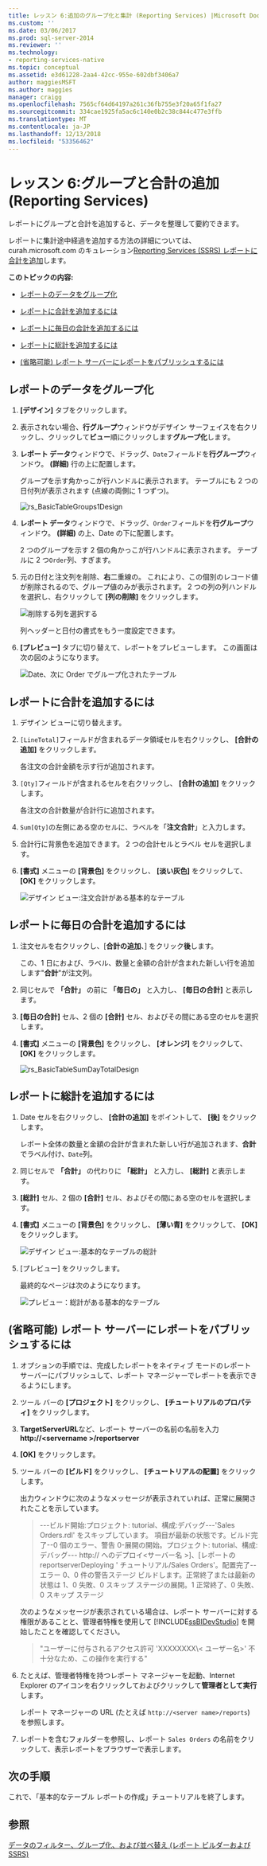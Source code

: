 ```yaml
---
title: レッスン 6:追加のグループ化と集計 (Reporting Services) |Microsoft Docs
ms.custom: ''
ms.date: 03/06/2017
ms.prod: sql-server-2014
ms.reviewer: ''
ms.technology:
- reporting-services-native
ms.topic: conceptual
ms.assetid: e3d61228-2aa4-42cc-955e-602dbf3406a7
author: maggiesMSFT
ms.author: maggies
manager: craigg
ms.openlocfilehash: 7565cf64d64197a261c36fb755e3f20a65f1fa27
ms.sourcegitcommit: 334cae1925fa5ac6c140e0b2c38c844c477e3ffb
ms.translationtype: MT
ms.contentlocale: ja-JP
ms.lasthandoff: 12/13/2018
ms.locfileid: "53356462"
---
```

# <a name="lesson-6-adding-grouping-and-totals-reporting-services"></a>レッスン 6:グループと合計の追加 (Reporting Services)
  レポートにグループと合計を追加すると、データを整理して要約できます。  
  
 レポートに集計途中経過を追加する方法の詳細については、curah.microsoft.com のキュレーション[Reporting Services (SSRS) レポートに合計を追加](https://go.microsoft.com/fwlink/p/?LinkId=403698)します。  
  
 **このトピックの内容:**  
  
-   [レポートのデータをグループ化](#bkmk_groupdata)  
  
-   [レポートに合計を追加するには](#bkmk_addtotals)  
  
-   [レポートに毎日の合計を追加するには](#bkmk_adddailytotal)  
  
-   [レポートに総計を追加するには](#bkmk_addgrandtotal)  
  
-   [(省略可能) レポート サーバーにレポートをパブリッシュするには](#bkmk_publishreport)  
  
##  <a name="bkmk_groupdata"></a> レポートのデータをグループ化  
  
1.  **[デザイン]** タブをクリックします。  
  
2.  表示されない場合、**行グループ**ウィンドウがデザイン サーフェイスを右クリックし、クリックして**ビュー**順にクリックします**グループ化**します。  
  
3.  **レポート データ**ウィンドウで、ドラッグ、`Date`フィールドを**行グループ**ウィンドウ。 **(詳細)** 行の上に配置します。  
  
     グループを示す角かっこが行ハンドルに表示されます。 テーブルにも 2 つの日付列が表示されます (点線の両側に 1 つずつ)。  
  
     ![](../../2014/tutorials/media/rs-basictablegroups1design.gif "rs_BasicTableGroups1Design")  
  
4.  **レポート データ**ウィンドウで、ドラッグ、`Order`フィールドを**行グループ**ウィンドウ。 **(詳細)** の上、Date の下に配置します。  
  
     2 つのグループを示す 2 個の角かっこが行ハンドルに表示されます。 テーブルに 2 つ`Order`列、すぎます。  
  
5.  元の日付と注文列を削除、**右**二重線の。 これにより、この個別のレコード値が削除されるので、グループ値のみが表示されます。 2 つの列の列ハンドルを選択し、右クリックして **[列の削除]** をクリックします。  
  
     ![削除する列を選択する](../../2014/tutorials/media/rs-basictablegroupsdeletecols.gif "削除する列を選択する")  
  
     列ヘッダーと日付の書式をもう一度設定できます。  
  
6.  **[プレビュー]** タブに切り替えて、レポートをプレビューします。 この画面は次の図のようになります。  
  
     ![Date、次に Order でグループ化されたテーブル](../../2014/tutorials/media/rs-basictablegroupspreview.gif "Date、次に Order でグループ化されたテーブル")  
  
##  <a name="bkmk_addtotals"></a> レポートに合計を追加するには  
  
1.  デザイン ビューに切り替えます。  
  
2.  `[LineTotal]`フィールドが含まれるデータ領域セルを右クリックし、 **[合計の追加]** をクリックします。  
  
     各注文の合計金額を示す行が追加されます。  
  
3.  `[Qty]`フィールドが含まれるセルを右クリックし、 **[合計の追加]** をクリックします。  
  
     各注文の合計数量が合計行に追加されます。  
  
4.  `Sum[Qty]`の左側にある空のセルに、ラベルを「**注文合計**」と入力します。  
  
5.  合計行に背景色を追加できます。 2 つの合計セルとラベル セルを選択します。  
  
6.  **[書式]** メニューの **[背景色]** をクリックし、 **[淡い灰色]** をクリックして、 **[OK]** をクリックします。  
  
     ![デザイン ビュー:注文合計がある基本的なテーブル](../../2014/tutorials/media/rs-basictablesumlinetotaldesign.gif "デザイン ビュー。注文合計がある基本的なテーブル")  
  
##  <a name="bkmk_adddailytotal"></a> レポートに毎日の合計を追加するには  
  
1.  注文セルを右クリックし、[**合計の追加**、] をクリック**後**します。  
  
     この、1 日におよび、ラベル、数量と金額の合計が含まれた新しい行を追加します"**合計**"が注文列。  
  
2.  同じセルで **「合計」** の前に **「毎日の」** と入力し、 **[毎日の合計]** と表示します。  
  
3.  **[毎日の合計]** セル、2 個の **[合計]** セル、およびその間にある空のセルを選択します。  
  
4.  **[書式]** メニューの **[背景色]** をクリックし、 **[オレンジ]** をクリックして、 **[OK]** をクリックします。  
  
     ![](../../2014/tutorials/media/rs-basictablesumdaytotaldesign.gif "rs_BasicTableSumDayTotalDesign")  
  
##  <a name="bkmk_addgrandtotal"></a> レポートに総計を追加するには  
  
1.  Date セルを右クリックし、 **[合計の追加]** をポイントして、 **[後]** をクリックします。  
  
     レポート全体の数量と金額の合計が含まれた新しい行が追加されます、**合計**でラベル付け、`Date`列。  
  
2.  同じセルで **「合計」** の代わりに **「総計」** と入力し、 **[総計]** と表示します。  
  
3.  **[総計]** セル、2 個の **[合計]** セル、およびその間にある空のセルを選択します。  
  
4.  **[書式]** メニューの **[背景色]** をクリックし、 **[薄い青]** をクリックして、 **[OK]** をクリックします。  
  
     ![デザイン ビュー:基本的なテーブルの総計](../../2014/tutorials/media/rs-basictablesumgrandtotaldesign.gif "デザイン ビュー。基本的なテーブルの総計")  
  
5.  [プレビュー] をクリックします。  
  
     最終的なページは次のようになります。  
  
     ![プレビュー：総計がある基本的なテーブル](../../2014/tutorials/media/rs-basictablesumgrandtotalpreview.gif "プレビュー。総計がある基本的なテーブル")  
  
##  <a name="bkmk_publishreport"></a> (省略可能) レポート サーバーにレポートをパブリッシュするには  
  
1.  オプションの手順では、完成したレポートをネイティブ モードのレポート サーバーにパブリッシュして、レポート マネージャーでレポートを表示できるようにします。  
  
2.  ツール バーの **[プロジェクト]** をクリックし、 **[チュートリアルのプロパティ]** をクリックします。  
  
3.  **TargetServerURL**など、レポート サーバーの名前の名前を入力**http://\<servername >/reportserver**  
  
4.  **[OK]** をクリックします。  
  
5.  ツール バーの **[ビルド]** をクリックし、 **[チュートリアルの配置]** をクリックします。  
  
     出力ウィンドウに次のようなメッセージが表示されていれば、正常に展開されたことを示しています。  
  
    > ---ビルド開始:プロジェクト: tutorial、構成:デバッグ---'Sales Orders.rdl' をスキップしています。 項目が最新の状態です。ビルド完了--0 個のエラー、警告 0-展開の開始。プロジェクト: tutorial、構成:デバッグ--- http:// へのデプロイ\<サーバー名 >]、[レポートの reportserverDeploying ' チュートリアル/Sales Orders'。配置完了--エラー 0、0 件の警告ステージ ビルドします。正常終了または最新の状態は 1、0 失敗、0 スキップ ステージの展開。1 正常終了、0 失敗、0 スキップ ステージ  
  
     次のようなメッセージが表示されている場合は、レポート サーバーに対する権限があることと、管理者特権を使用して [!INCLUDE[ssBIDevStudio](../includes/ssbidevstudio-md.md)] を開始したことを確認してください。  
  
    > "ユーザーに付与されるアクセス許可 'XXXXXXXX\\< ユーザー名\>' 不十分なため、この操作を実行する"  
  
6.  たとえば、管理者特権を持つレポート マネージャーを起動、Internet Explorer のアイコンを右クリックしておよびクリックして**管理者として実行**します。  
  
     レポート マネージャーの URL (たとえば `http://<server name>/reports`) を参照します。  
  
7.  レポートを含むフォルダーを参照し、レポート `Sales Orders` の名前をクリックして、表示レポートをブラウザーで表示します。  
  
## <a name="next-steps"></a>次の手順  
 これで、「基本的なテーブル レポートの作成」チュートリアルを終了します。  
  
## <a name="see-also"></a>参照  
 [データのフィルター、グループ化、および並べ替え &#40;レポート ビルダーおよび SSRS&#41;](report-design/filter-group-and-sort-data-report-builder-and-ssrs.md)  
  
  
